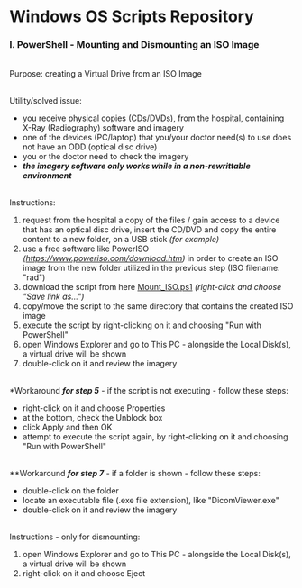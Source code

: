 # Windows OS Scripts Repository

### I. PowerShell - Mounting and Dismounting an ISO Image

<br>Purpose: creating a Virtual Drive from an ISO Image

<br>Utility/solved issue: 
- you receive physical copies (CDs/DVDs), from the hospital, containing X-Ray (Radiography) software and imagery
- one of the devices (PC/laptop) that you/your doctor need(s) to use does not have an ODD (optical disc drive)
- you or the doctor need to check the imagery
- ***the imagery software only works while in a non-rewrittable environment***

<br>Instructions:
1. request from the hospital a copy of the files / gain access to a device that has an optical disc drive, insert the CD/DVD and copy the entire content to a new folder, on a USB stick *(for example)*
2. use a free software like PowerISO *(https://www.poweriso.com/download.htm)* in order to create an ISO image from the new folder utilized in the previous step (ISO filename: "rad")
3. download the script from here [Mount_ISO.ps1](https://raw.githubusercontent.com/RomulusMirauta/Windows-Scripts/main/PowerShell_MountDismount_DiskImageISO/Mount_ISO.ps1) *(right-click and choose "Save link as...")*
4. copy/move the script to the same directory that contains the created ISO image
5. execute the script by right-clicking on it and choosing "Run with PowerShell"
6. open Windows Explorer and go to This PC - alongside the Local Disk(s), a virtual drive will be shown
7. double-click on it and review the imagery

<br>*Workaround ***for step 5*** - if the script is not executing - follow these steps:
- right-click on it and choose Properties
- at the bottom, check the Unblock box
- click Apply and then OK
- attempt to execute the script again, by right-clicking on it and choosing "Run with PowerShell"

<br>**Workaround ***for step 7*** - if a folder is shown - follow these steps:
- double-click on the folder
- locate an executable file (.exe file extension), like "DicomViewer.exe"
- double-click on it and review the imagery

<br>Instructions - only for dismounting:
1. open Windows Explorer and go to This PC - alongside the Local Disk(s), a virtual drive will be shown
2. right-click on it and choose Eject
